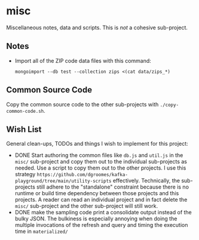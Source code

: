 # misc

Miscellaneous notes, data and scripts. This is *not* a cohesive sub-project.

## Notes

* Import all of the ZIP code data files with this command:
  ```
  mongoimport --db test --collection zips <(cat data/zips_*)
  ```

## Common Source Code

Copy the common source code to the other sub-projects with `./copy-common-code.sh`.

## Wish List

General clean-ups, TODOs and things I wish to implement for this project:

* DONE Start authoring the common files like `db.js` and `util.js` in the `misc/` sub-project and copy them out to the individual
  sub-projects as needed. Use a script to copy them out to the other projects. I use this strategy `https://github.com/dgroomes/kafka-playground/tree/main/utility-scripts`
  effectively. Technically, the sub-projects still adhere to the "standalone" constraint because there is no runtime or
  build time dependency between those projects and this projects. A reader can read an individual project and in fact
  delete the `misc/` sub-project and the other sub-project will still work.
* DONE make the sampling code print a consolidate output instead of the bulky JSON. The bulkiness is especially
  annoying when doing the multiple invocations of the refresh and query and timing the execution time in `materialized/`  
